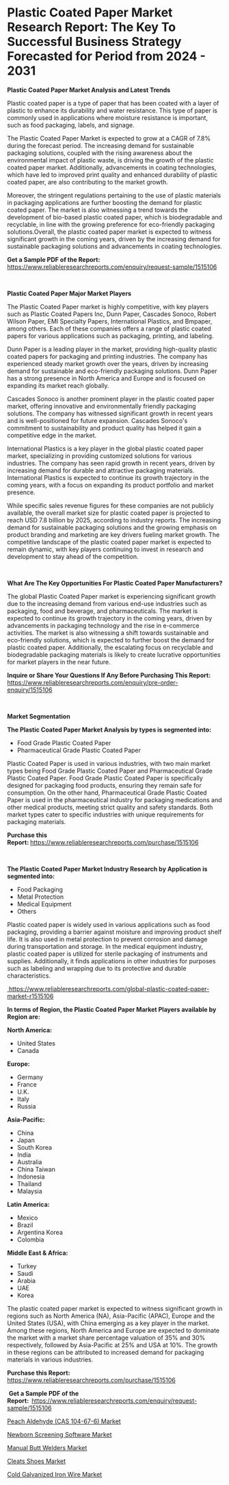 <p><h1>Plastic Coated Paper Market Research Report: The Key To Successful Business Strategy Forecasted for Period from 2024 - 2031</h1></p><p><strong>Plastic Coated Paper Market Analysis and Latest Trends</strong></p>
<p><p>Plastic coated paper is a type of paper that has been coated with a layer of plastic to enhance its durability and water resistance. This type of paper is commonly used in applications where moisture resistance is important, such as food packaging, labels, and signage.</p><p>The Plastic Coated Paper Market is expected to grow at a CAGR of 7.8% during the forecast period. The increasing demand for sustainable packaging solutions, coupled with the rising awareness about the environmental impact of plastic waste, is driving the growth of the plastic coated paper market. Additionally, advancements in coating technologies, which have led to improved print quality and enhanced durability of plastic coated paper, are also contributing to the market growth.</p><p>Moreover, the stringent regulations pertaining to the use of plastic materials in packaging applications are further boosting the demand for plastic coated paper. The market is also witnessing a trend towards the development of bio-based plastic coated paper, which is biodegradable and recyclable, in line with the growing preference for eco-friendly packaging solutions.Overall, the plastic coated paper market is expected to witness significant growth in the coming years, driven by the increasing demand for sustainable packaging solutions and advancements in coating technologies.</p></p>
<p><strong>Get a Sample PDF of the Report:&nbsp;</strong> <a href="https://www.reliableresearchreports.com/enquiry/request-sample/1515106">https://www.reliableresearchreports.com/enquiry/request-sample/1515106</a></p>
<p>&nbsp;</p>
<p><strong>Plastic Coated Paper Major Market Players</strong></p>
<p><p>The Plastic Coated Paper market is highly competitive, with key players such as Plastic Coated Papers Inc, Dunn Paper, Cascades Sonoco, Robert Wilson Paper, EMI Specialty Papers, International Plastics, and Bmpaper, among others. Each of these companies offers a range of plastic coated papers for various applications such as packaging, printing, and labeling.</p><p>Dunn Paper is a leading player in the market, providing high-quality plastic coated papers for packaging and printing industries. The company has experienced steady market growth over the years, driven by increasing demand for sustainable and eco-friendly packaging solutions. Dunn Paper has a strong presence in North America and Europe and is focused on expanding its market reach globally.</p><p>Cascades Sonoco is another prominent player in the plastic coated paper market, offering innovative and environmentally friendly packaging solutions. The company has witnessed significant growth in recent years and is well-positioned for future expansion. Cascades Sonoco's commitment to sustainability and product quality has helped it gain a competitive edge in the market.</p><p>International Plastics is a key player in the global plastic coated paper market, specializing in providing customized solutions for various industries. The company has seen rapid growth in recent years, driven by increasing demand for durable and attractive packaging materials. International Plastics is expected to continue its growth trajectory in the coming years, with a focus on expanding its product portfolio and market presence.</p><p>While specific sales revenue figures for these companies are not publicly available, the overall market size for plastic coated paper is projected to reach USD 7.8 billion by 2025, according to industry reports. The increasing demand for sustainable packaging solutions and the growing emphasis on product branding and marketing are key drivers fueling market growth. The competitive landscape of the plastic coated paper market is expected to remain dynamic, with key players continuing to invest in research and development to stay ahead of the competition.</p></p>
<p>&nbsp;</p>
<p><strong>What Are The Key Opportunities For Plastic Coated Paper Manufacturers?</strong></p>
<p><p>The global Plastic Coated Paper market is experiencing significant growth due to the increasing demand from various end-use industries such as packaging, food and beverage, and pharmaceuticals. The market is expected to continue its growth trajectory in the coming years, driven by advancements in packaging technology and the rise in e-commerce activities. The market is also witnessing a shift towards sustainable and eco-friendly solutions, which is expected to further boost the demand for plastic coated paper. Additionally, the escalating focus on recyclable and biodegradable packaging materials is likely to create lucrative opportunities for market players in the near future.</p></p>
<p><strong>Inquire or Share Your Questions If Any Before Purchasing This Report:</strong> <a href="https://www.reliableresearchreports.com/enquiry/pre-order-enquiry/1515106">https://www.reliableresearchreports.com/enquiry/pre-order-enquiry/1515106</a></p>
<p>&nbsp;</p>
<p><strong>Market Segmentation</strong></p>
<p><strong>The Plastic Coated Paper Market Analysis by types is segmented into:</strong></p>
<p><ul><li>Food Grade Plastic Coated Paper</li><li>Pharmaceutical Grade Plastic Coated Paper</li></ul></p>
<p><p>Plastic Coated Paper is used in various industries, with two main market types being Food Grade Plastic Coated Paper and Pharmaceutical Grade Plastic Coated Paper. Food Grade Plastic Coated Paper is specifically designed for packaging food products, ensuring they remain safe for consumption. On the other hand, Pharmaceutical Grade Plastic Coated Paper is used in the pharmaceutical industry for packaging medications and other medical products, meeting strict quality and safety standards. Both market types cater to specific industries with unique requirements for packaging materials.</p></p>
<p><strong>Purchase this Report:&nbsp;</strong><a href="https://www.reliableresearchreports.com/purchase/1515106">https://www.reliableresearchreports.com/purchase/1515106</a></p>
<p>&nbsp;</p>
<p><strong>The Plastic Coated Paper Market Industry Research by Application is segmented into:</strong></p>
<p><ul><li>Food Packaging</li><li>Metal Protection</li><li>Medical Equipment</li><li>Others</li></ul></p>
<p><p>Plastic coated paper is widely used in various applications such as food packaging, providing a barrier against moisture and improving product shelf life. It is also used in metal protection to prevent corrosion and damage during transportation and storage. In the medical equipment industry, plastic coated paper is utilized for sterile packaging of instruments and supplies. Additionally, it finds applications in other industries for purposes such as labeling and wrapping due to its protective and durable characteristics.</p></p>
<p><a href="https://www.reliableresearchreports.com/global-plastic-coated-paper-market-r1515106">&nbsp;https://www.reliableresearchreports.com/global-plastic-coated-paper-market-r1515106</a></p>
<p><strong>In terms of Region, the Plastic Coated Paper Market Players available by Region are:</strong></p>
<p>
    <p> <strong> North America: </strong>
        <ul>
            <li>United States</li>
            <li>Canada</li>
        </ul>
        </p> 
    <p> <strong> Europe: </strong>
        <ul>
            <li>Germany</li>
            <li>France</li>
            <li>U.K.</li>
            <li>Italy</li>
            <li>Russia</li>
        </ul>
        </p> 
    <p> <strong> Asia-Pacific: </strong>
        <ul>
            <li>China</li>
            <li>Japan</li>
            <li>South Korea</li>
            <li>India</li>
            <li>Australia</li>
            <li>China Taiwan</li>
            <li>Indonesia</li>
            <li>Thailand</li>
            <li>Malaysia</li>
        </ul>
        </p> 
    <p> <strong> Latin America: </strong>
        <ul>
            <li>Mexico</li>
            <li>Brazil</li>
            <li>Argentina Korea</li>
            <li>Colombia</li>
        </ul>
        </p> 
    <p> <strong> Middle East & Africa: </strong>
        <ul>
            <li>Turkey</li>
            <li>Saudi</li>
            <li>Arabia</li>
            <li>UAE</li>
            <li>Korea</li>
        </ul>
    </p>
    </p>
<p><p>The plastic coated paper market is expected to witness significant growth in regions such as North America (NA), Asia-Pacific (APAC), Europe and the United States (USA), with China emerging as a key player in the market. Among these regions, North America and Europe are expected to dominate the market with a market share percentage valuation of 35% and 30% respectively, followed by Asia-Pacific at 25% and USA at 10%. The growth in these regions can be attributed to increased demand for packaging materials in various industries.</p></p>
<p><strong>Purchase this Report: </strong><a href="https://www.reliableresearchreports.com/purchase/1515106">https://www.reliableresearchreports.com/purchase/1515106</a></p>
<p>&nbsp;<strong>Get a Sample PDF of the Report:&nbsp;&nbsp;</strong><a href="https://www.reliableresearchreports.com/enquiry/request-sample/1515106">https://www.reliableresearchreports.com/enquiry/request-sample/1515106</a></p>
<p><strong></strong></p>
<p><p><a href="https://www.linkedin.com/pulse/global-peach-aldehyde-cas-104-67-6-market-size-trends-insights-9ckue">Peach Aldehyde (CAS 104-67-6) Market</a></p><p><a href="https://github.com/juancolorado15/Market-Research-Report-List-3/blob/main/newborn-screening-software-market.md">Newborn Screening Software Market</a></p><p><a href="https://issuu.com/reportprime-2/docs/manual-butt-welders-market-size-2030.pptx">Manual Butt Welders Market</a></p><p><a href="https://www.linkedin.com/pulse/cleats-shoes-market-analysis-size-global-industry-overview-segmentation-wwhte">Cleats Shoes Market</a></p><p><a href="https://github.com/lsapaaep8/Market-Research-Report-List-1/blob/main/cold-galvanized-iron-wire-market.md">Cold Galvanized Iron Wire Market</a></p></p>
